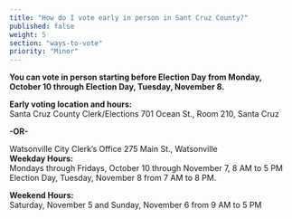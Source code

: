 ```yaml
---
title: "How do I vote early in person in Sant Cruz County?"
published: false
weight: 5
section: "ways-to-vote"
priority: "Minor"
---
```


**You can vote in person starting before Election Day from Monday, October 10 through Election Day, Tuesday, November 8.**  

**Early voting location and hours:**  
Santa Cruz County Clerk/Elections 701 Ocean St., Room 210, Santa Cruz  

  **-OR-**

Watsonville City Clerk’s Office 275 Main St., Watsonville  
**Weekday Hours:**  
Mondays through Fridays, October 10 through November 7, 8 AM to 5 PM  
Election Day, Tuesday, November 8 from 7 AM to 8 PM.  

**Weekend Hours:**  
Saturday, November 5 and Sunday, November 6 from 9 AM to 5 PM  
